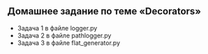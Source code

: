 ## Домашнее задание по теме «Decorators»

- Задача 1 в файле logger.py
- Задача 2 в файле pathlogger.py
- Задача 3 в файле flat_generator.py